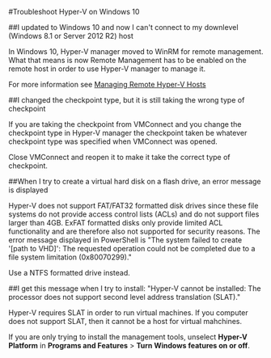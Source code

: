 #Troubleshoot Hyper-V on Windows 10

##I updated to Windows 10 and now I can't connect to my downlevel (Windows 8.1 or Server 2012 R2) host

In Windows 10, Hyper-V manager moved to WinRM for remote management.
What that means is now Remote Management has to be enabled on the remote host in order to use Hyper-V manager to manage it.

For more information see [Managing Remote Hyper-V Hosts](remote_host_management.md)

##I changed the checkpoint type, but it is still taking the wrong type of checkpoint

If you are taking the checkpoint from VMConnect and you change the checkpoint type in Hyper-V manager the checkpoint taken be whatever checkpoint type was specified when VMConnect was opened.

Close VMConnect and reopen it to make it take the correct type of checkpoint.

##When I try to create a virtual hard disk on a flash drive, an error message is displayed

Hyper-V does not support FAT/FAT32 formatted disk drives since these file systems do not provide access control lists (ACLs) and do not support files larger than 4GB.
ExFAT formatted disks only provide limited ACL functionality and are therefore also not supported for security reasons.
The error message displayed in PowerShell is "The system failed to create '\[path to VHD\]': The requested operation could not be completed due to a file system limitation (0x80070299)."

Use a NTFS formatted drive instead.

##I get this message when I try to install: "Hyper-V cannot be installed: The processor does not support second level address translation (SLAT)."

Hyper-V requires SLAT in order to run virtual machines.
If you computer does not support SLAT, then it cannot be a host for virtual mahchines.

If you are only trying to install the management tools, unselect **Hyper-V Platform** in **Programs and Features** > **Turn Windows features on or off**.




